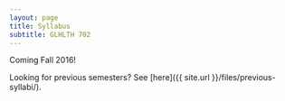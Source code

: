```yaml
---
layout: page
title: Syllabus 
subtitle: GLHLTH 702
---
```


Coming Fall 2016!

Looking for previous semesters? See [here]({{ site.url }}/files/previous-syllabi/).
